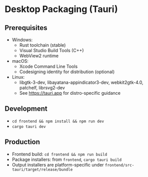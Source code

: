 # Desktop Packaging (Tauri)

## Prerequisites

- Windows:
  - Rust toolchain (stable)
  - Visual Studio Build Tools (C++)
  - WebView2 runtime
- macOS:
  - Xcode Command Line Tools
  - Codesigning identity for distribution (optional)
- Linux:
  - libgtk-3-dev, libayatana-appindicator3-dev, webkit2gtk-4.0, patchelf, librsvg2-dev
  - See https://tauri.app for distro-specific guidance

## Development

- `cd frontend && npm install && npm run dev`
- `cargo tauri dev`

## Production

- Frontend build: `cd frontend && npm run build`
- Package installers: from `frontend`, `cargo tauri build`
- Output installers are platform-specific under `frontend/src-tauri/target/release/bundle`